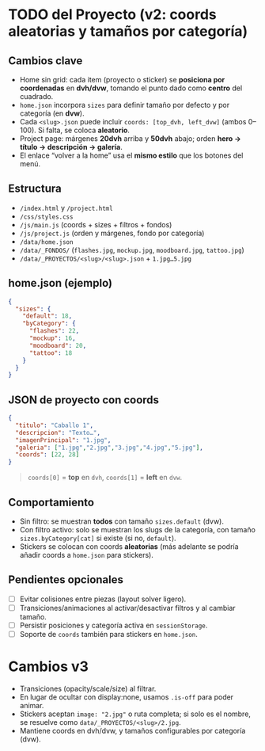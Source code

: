 # TODO del Proyecto (v2: coords aleatorias y tamaños por categoría)

## Cambios clave
- Home sin grid: cada item (proyecto o sticker) se **posiciona por coordenadas** en **dvh/dvw**,
  tomando el punto dado como **centro** del cuadrado.
- `home.json` incorpora `sizes` para definir tamaño por defecto y por categoría (en **dvw**).
- Cada `<slug>.json` puede incluir `coords: [top_dvh, left_dvw]` (ambos 0–100). Si falta, se coloca **aleatorio**.
- Project page: márgenes **20dvh** arriba y **50dvh** abajo; orden **hero → título → descripción → galería**.
- El enlace “volver a la home” usa el **mismo estilo** que los botones del menú.

## Estructura
- `/index.html` y `/project.html`
- `/css/styles.css`
- `/js/main.js` (coords + sizes + filtros + fondos)
- `/js/project.js` (orden y márgenes, fondo por categoría)
- `/data/home.json`
- `/data/_FONDOS/` (`flashes.jpg`, `mockup.jpg`, `moodboard.jpg`, `tattoo.jpg`)
- `/data/_PROYECTOS/<slug>/<slug>.json` + `1.jpg…5.jpg`

## home.json (ejemplo)
```json
{
  "sizes": {
    "default": 18,
    "byCategory": {
      "flashes": 22,
      "mockup": 16,
      "moodboard": 20,
      "tattoo": 18
    }
  }
}
```

## JSON de proyecto con coords
```json
{
  "titulo": "Caballo 1",
  "descripcion": "Texto…",
  "imagenPrincipal": "1.jpg",
  "galeria": ["1.jpg","2.jpg","3.jpg","4.jpg","5.jpg"],
  "coords": [22, 28]
}
```
> `coords[0]` = **top** en `dvh`, `coords[1]` = **left** en `dvw`.

## Comportamiento
- Sin filtro: se muestran **todos** con tamaño `sizes.default` (dvw).
- Con filtro activo: solo se muestran los slugs de la categoría, con tamaño `sizes.byCategory[cat]` si existe (si no, `default`).
- Stickers se colocan con coords **aleatorias** (más adelante se podría añadir coords a `home.json` para stickers).

## Pendientes opcionales
- [ ] Evitar colisiones entre piezas (layout solver ligero).
- [ ] Transiciones/animaciones al activar/desactivar filtros y al cambiar tamaño.
- [ ] Persistir posiciones y categoría activa en `sessionStorage`.
- [ ] Soporte de `coords` también para stickers en `home.json`.

# Cambios v3
- Transiciones (opacity/scale/size) al filtrar.
- En lugar de ocultar con display:none, usamos `.is-off` para poder animar.
- Stickers aceptan `image: "2.jpg"` o ruta completa; si solo es el nombre,
  se resuelve como `data/_PROYECTOS/<slug>/2.jpg`.
- Mantiene coords en dvh/dvw, y tamaños configurables por categoría (dvw).